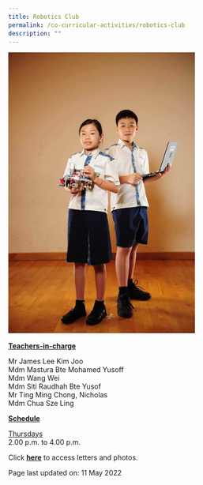 ```yaml
---
title: Robotics Club
permalink: /co-curricular-activities/robotics-club
description: ""
---
```

<img style="width: 75%;" src="/images/robotics.jpeg" />
<p><u><strong>Teachers-in-charge</strong></u></p>
<p>Mr James Lee Kim Joo<br />Mdm Mastura Bte Mohamed Yusoff<br />Mdm Wang Wei<br />Mdm Siti Raudhah Bte Yusof<br />Mr Ting Ming Chong, Nicholas<br />Mdm Chua Sze Ling</p>
<p><u><strong>Schedule</strong></u></p>
<p><u>Thursdays</u><br />2.00 p.m. to 4.00 p.m.</p>
<p>Click <a href="https://drive.google.com/open?id=1Rc6Xn42x2rk8BPF3lbmZw6EW96PKLOop" target="_blank" rel="noopener"><strong>here</strong></a> to access letters and photos.</p>
<p>Page last updated on: 11 May 2022</p>